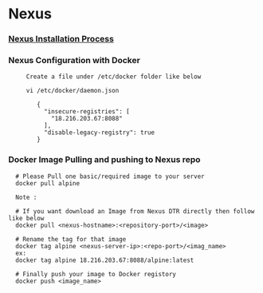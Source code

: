 # Nexus

### [Nexus Installation Process](https://github.com/learn-with-devops/devops/blob/master/Nexus/Nexus_Installation.md)

### Nexus Configuration with Docker 

         Create a file under /etc/docker folder like below
         
         vi /etc/docker/daemon.json
         
            {
              "insecure-registries": [
                "18.216.203.67:8088"
              ],
              "disable-legacy-registry": true
            }
            
### Docker Image Pulling and pushing to Nexus repo

      # Please Pull one basic/required image to your server
      docker pull alpine

      Note : 

      # If you want download an Image from Nexus DTR directly then follow like below
      docker pull <nexus-hostname>:<repository-port>/<image>

      # Rename the tag for that image
      docker tag alpine <nexus-server-ip>:<repo-port>/<imag_name>
      ex: 
      docker tag alpine 18.216.203.67:8088/alpine:latest

      # Finally push your image to Docker registory
      docker push <image_name>

  

